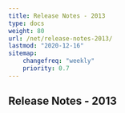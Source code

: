 ```yaml
---
title: Release Notes - 2013
type: docs
weight: 80
url: /net/release-notes-2013/
lastmod: "2020-12-16"
sitemap:
    changefreq: "weekly"
    priority: 0.7
---
```


## **Release Notes - 2013**
